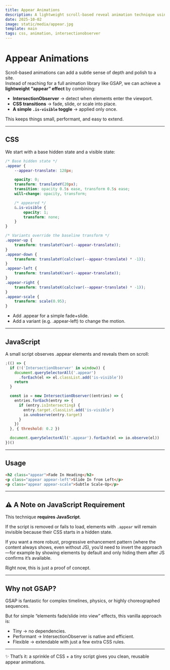 ```yaml
---
title: Appear Animations
description: A lightweight scroll-based reveal animation technique using IntersectionObserver and CSS transitions.
date: 2025-10-02
image: static/media/appear.jpg
template: main
tags: css, animation, intersectionobserver
---
```


# Appear Animations

Scroll-based animations can add a subtle sense of depth and polish to a site.  
Instead of reaching for a full animation library like GSAP, we can achieve a **lightweight “appear” effect** by combining:

- **IntersectionObserver** → detect when elements enter the viewport.  
- **CSS transitions** → fade, slide, or scale into place.  
- **A simple `.is-visible` toggle** → applied only once.  

This keeps things small, performant, and easy to extend.

---

## CSS

We start with a base hidden state and a visible state:

```css
/* Base hidden state */
.appear {
	--appear-translate: 128px;

	opacity: 0;
	transform: translateY(20px);
	transition: opacity 0.5s ease, transform 0.5s ease;
	will-change: opacity, transform;

	/* appeared */
	&.is-visible {
		opacity: 1;
		transform: none;
	}
}

/* Variants override the baseline transform */
.appear-up {
	transform: translateY(var(--appear-translate));
}
.appear-down {
	transform: translateY(calc(var(--appear-translate) * -1));
}
.appear-left {
	transform: translateX(var(--appear-translate));
}
.appear-right {
	transform: translateX(calc(var(--appear-translate) * -1));
}
.appear-scale {
	transform: scale(0.95);
}
```

- Add .appear for a simple fade+slide.
- Add a variant (e.g. .appear-left) to change the motion.

---

## JavaScript

A small script observes .appear elements and reveals them on scroll:

```js
;(() => {
  if (!('IntersectionObserver' in window)) {
    document.querySelectorAll('.appear')
      .forEach(el => el.classList.add('is-visible'))
    return
  }

  const io = new IntersectionObserver((entries) => {
    entries.forEach(entry => {
      if (entry.isIntersecting) {
        entry.target.classList.add('is-visible')
        io.unobserve(entry.target)
      }
    })
  }, { threshold: 0.2 })

  document.querySelectorAll('.appear').forEach(el => io.observe(el))
})()
```

---

## Usage

```html
<h2 class="appear">Fade In Heading</h2>
<p class="appear appear-left">Slide In from Left</p>
<p class="appear appear-scale">Subtle Scale-Up</p>
```

---

## ⚠️ A Note on JavaScript Requirement

This technique **requires JavaScript**.

If the script is removed or fails to load, elements with `.appear` will remain invisible because their CSS starts in a hidden state.

If you want a more robust, progressive enhancement pattern (where the content always shows, even without JS), you’d need to invert the approach—for example by showing elements by default and only hiding them after JS confirms it’s available.

Right now, this is just a proof of concept.

---

## Why not GSAP?

GSAP is fantastic for complex timelines, physics, or highly choreographed sequences.

But for simple “elements fade/slide into view” effects, this vanilla approach is:

- Tiny → no dependencies.
- Performant → IntersectionObserver is native and efficient.
- Flexible → extendable with just a few extra CSS rules.

---

✨ That’s it: a sprinkle of CSS + a tiny script gives you clean, reusable appear animations.